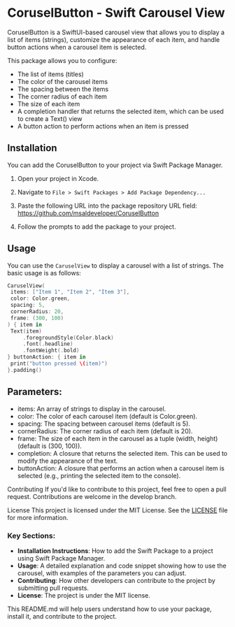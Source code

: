 # CoruselButton - Swift Carousel View

CoruselButton is a SwiftUI-based carousel view that allows you to display a list of items (strings), customize the appearance of each item, and handle button actions when a carousel item is selected.

This package allows you to configure:
- The list of items (titles)
- The color of the carousel items
- The spacing between the items
- The corner radius of each item
- The size of each item
- A completion handler that returns the selected item, which can be used to create a Text() view
- A button action to perform actions when an item is pressed

## Installation

You can add the CoruselButton to your project via Swift Package Manager. 

1. Open your project in Xcode.
2. Navigate to `File > Swift Packages > Add Package Dependency...`
3. Paste the following URL into the package repository URL field: https://github.com/msaldeveloper/CoruselButton

4. Follow the prompts to add the package to your project.

## Usage

You can use the `CaruselView` to display a carousel with a list of strings. The basic usage is as follows:

```swift
CaruselView(
 items: ["Item 1", "Item 2", "Item 3"],
 color: Color.green,
 spacing: 5,
 cornerRadius: 20,
 frame: (300, 100)
) { item in
 Text(item)
     .foregroundStyle(Color.black)
     .font(.headline)
     .fontWeight(.bold)
} buttonAction: { item in
 print("button pressed \(item)")
}.padding()
```

## Parameters:

- items: An array of strings to display in the carousel.
- color: The color of each carousel item (default is Color.green).
- spacing: The spacing between carousel items (default is 5).
- cornerRadius: The corner radius of each item (default is 20).
- frame: The size of each item in the carousel as a tuple (width, height) (default is (300, 100)).
- completion: A closure that returns the selected item. This can be used to modify the appearance of the text.
- buttonAction: A closure that performs an action when a carousel item is selected (e.g., printing the selected item to the console).

Contributing
If you'd like to contribute to this project, feel free to open a pull request. Contributions are welcome in the develop branch.

License
This project is licensed under the MIT License. See the [LICENSE](LICENSE) file for more information.


### Key Sections:
- **Installation Instructions**: How to add the Swift Package to a project using Swift Package Manager.
- **Usage**: A detailed explanation and code snippet showing how to use the carousel, with examples of the parameters you can adjust.
- **Contributing**: How other developers can contribute to the project by submitting pull requests.
- **License**: The project is under the MIT license.

This README.md will help users understand how to use your package, install it, and contribute to the project.
